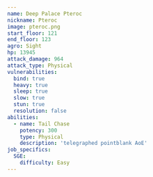 ```yaml
---
name: Deep Palace Pteroc
nickname: Pteroc
image: pteroc.png
start_floor: 121
end_floor: 123
agro: Sight
hp: 13945
attack_damage: 964
attack_type: Physical
vulnerabilities:
  bind: true
  heavy: true
  sleep: true
  slow: true
  stun: true
  resolution: false
abilities:
  - name: Tail Chase
    potency: 300
    type: Physical
    description: 'telegraphed pointblank AoE'
job_specifics:
  SGE:
    difficulty: Easy
---
```

